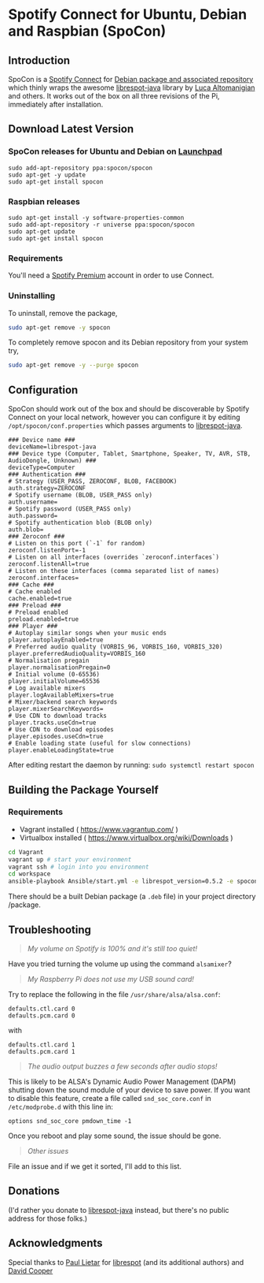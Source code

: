 # Spotify Connect for Ubuntu, Debian and Raspbian (SpoCon)

## Introduction

SpoCon is a [Spotify Connect](https://www.spotify.com/connect/) for
[Debian package and associated repository](https://en.wikipedia.org/wiki/Deb_\(file_format\))
which thinly wraps the awesome
[librespot-java](https://github.com/librespot-org/librespot-java) library by
[Luca Altomanigian](https://github.com/devgianlu) and others. It works out of the box on
all three revisions of the Pi, immediately after installation.

## Download Latest Version

### SpoCon releases for Ubuntu and Debian on [Launchpad](https://launchpad.net/~spocon/+archive/ubuntu/spocon)
```
sudo add-apt-repository ppa:spocon/spocon
sudo apt-get -y update
sudo apt-get install spocon 
```

### Raspbian releases 

```
sudo apt-get install -y software-properties-common
sudo add-apt-repository -r universe ppa:spocon/spocon
sudo apt-get update
sudo apt-get install spocon
```

### Requirements

You'll need a [Spotify Premium](https://www.spotify.com/premium/) account in order
to use Connect.

### Uninstalling

To uninstall, remove the package,

```bash
sudo apt-get remove -y spocon
```

To completely remove spocon and its Debian repository from your system try,
```bash
sudo apt-get remove -y --purge spocon
```

## Configuration


SpoCon should work out of the box and should be discoverable by Spotify Connect on
your local network, however you can configure it by editing `/opt/spocon/conf.properties`
which passes arguments to [librespot-java](https://github.com/librespot-org/librespot-java).

```
### Device name ###
deviceName=librespot-java
### Device type (Computer, Tablet, Smartphone, Speaker, TV, AVR, STB, AudioDongle, Unknown) ###
deviceType=Computer
### Authentication ###
# Strategy (USER_PASS, ZEROCONF, BLOB, FACEBOOK)
auth.strategy=ZEROCONF
# Spotify username (BLOB, USER_PASS only)
auth.username=
# Spotify password (USER_PASS only)
auth.password=
# Spotify authentication blob (BLOB only)
auth.blob=
### Zeroconf ###
# Listen on this port (`-1` for random)
zeroconf.listenPort=-1
# Listen on all interfaces (overrides `zeroconf.interfaces`)
zeroconf.listenAll=true
# Listen on these interfaces (comma separated list of names)
zeroconf.interfaces=
### Cache ###
# Cache enabled
cache.enabled=true
### Preload ###
# Preload enabled
preload.enabled=true
### Player ###
# Autoplay similar songs when your music ends
player.autoplayEnabled=true
# Preferred audio quality (VORBIS_96, VORBIS_160, VORBIS_320)
player.preferredAudioQuality=VORBIS_160
# Normalisation pregain
player.normalisationPregain=0
# Initial volume (0-65536)
player.initialVolume=65536
# Log available mixers
player.logAvailableMixers=true
# Mixer/backend search keywords
player.mixerSearchKeywords=
# Use CDN to download tracks
player.tracks.useCdn=true
# Use CDN to download episodes
player.episodes.useCdn=true
# Enable loading state (useful for slow connections)
player.enableLoadingState=true
```

After editing restart the daemon by running: `sudo systemctl restart spocon`

## Building the Package Yourself

### Requirements

- Vagrant installed ( https://www.vagrantup.com/ )
- Virtualbox installed ( https://www.virtualbox.org/wiki/Downloads )


```bash
cd Vagrant
vagrant up # start your environment
vagrant ssh # login into you environment
cd workspace
ansible-playbook Ansible/start.yml -e librespot_version=0.5.2 -e spocon_version=0.14.0
```

There should be a built Debian package (a `.deb` file) in your project directory /package.


## Troubleshooting

> *My volume on Spotify is 100% and it's still too quiet!*

Have you tried turning the volume up using the command `alsamixer`?

> *My Raspberry Pi does not use my USB sound card!*

Try to replace the following in the file `/usr/share/alsa/alsa.conf`:

```
defaults.ctl.card 0
defaults.pcm.card 0
```
with
```
defaults.ctl.card 1
defaults.pcm.card 1
```
> *The audio output buzzes a few seconds after audio stops!*

This is likely to be ALSA's Dynamic Audio Power Management (DAPM) shutting down
the sound module of your device to save power. If you want to disable this feature,
create a file called `snd_soc_core.conf` in `/etc/modprobe.d` with this line in:
```
options snd_soc_core pmdown_time -1
```
Once you reboot and play some sound, the issue should be gone.

> *Other issues*

File an issue and if we get it sorted, I'll add to this list.

## Donations

(I'd rather you donate to [librespot-java](https://github.com/librespot-org/librespot-java)
instead, but there's no public address for those folks.)

## Acknowledgments

Special thanks to [Paul Lietar](https://github.com/plietar) for
[librespot](https://github.com/librespot-org/librespot) (and its additional authors) and [David Cooper](https://github.com/dtcooper)



